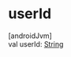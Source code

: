 # userId

[androidJvm]\
val userId: [String](https://kotlinlang.org/api/latest/jvm/stdlib/kotlin/-string/index.html)